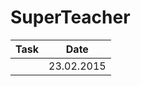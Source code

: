 # SuperTeacher

| Task                    |   Date     |
|-------------------------|------------|
|                         | 23.02.2015 |

